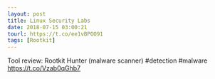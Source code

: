 ```yaml
---
layout: post
title: Linux Security Labs
date: 2018-07-15 03:00:21
tourl: https://t.co/ee1vBPOO91
tags: [Rootkit]
---
```

Tool review: Rootkit Hunter (malware scanner) #detection #malware https://t.co/Vzab0qGhb7